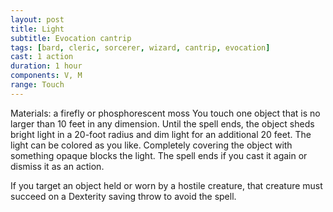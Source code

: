 ```yaml
---
layout: post
title: Light
subtitle: Evocation cantrip
tags: [bard, cleric, sorcerer, wizard, cantrip, evocation]
cast: 1 action
duration: 1 hour
components: V, M
range: Touch
---
```

Materials: a firefly or phosphorescent moss
You touch one object that is no larger than 10 feet in any dimension. Until the spell ends, the object sheds bright light in a 20-foot radius and dim light for an additional 20 feet. The light can be colored as you like. Completely covering the object with something opaque blocks the light. The spell ends if you cast it again or dismiss it as an action.

If you target an object held or worn by a hostile creature, that creature must succeed on a Dexterity saving throw to avoid the spell.